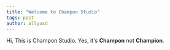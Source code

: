 ```yaml
---
title: "Welcome to Champon Studio"
tags: post
author: allyusd
---
```


Hi, This is Champon Studio. Yes, it's **Champon** not **Champion**.
